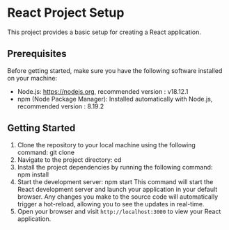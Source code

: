 # React Project Setup

This project provides a basic setup for creating a React application.

## Prerequisites

Before getting started, make sure you have the following software installed on your machine:

- Node.js: https://nodejs.org, recommended version : v18.12.1
- npm (Node Package Manager): Installed automatically with Node.js, recommended version : 8.19.2

## Getting Started

1. Clone the repository to your local machine using the following command:
   git clone <repository-url>
2. Navigate to the project directory:
   cd <project-directory>
3. Install the project dependencies by running the following command:
   npm install
4. Start the development server:
   npm start
   This command will start the React development server and launch your application in your default browser. Any changes you make to the source code will automatically trigger a hot-reload, allowing you to see the updates in real-time.
5. Open your browser and visit `http://localhost:3000` to view your React application.
